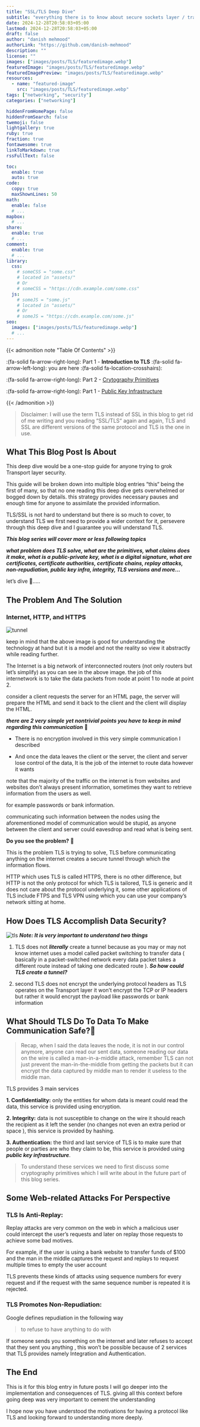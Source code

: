 ```yaml
---
title: "SSL/TLS Deep Dive"
subtitle: "everything there is to know about secure sockets layer / transport layer security"
date: 2024-12-28T20:58:03+05:00
lastmod: 2024-12-28T20:58:03+05:00
draft: false
author: "danish mehmood"
authorLink: "https://github.com/danish-mehmood"
description: ""
license: ""
images: ["images/posts/TLS/featuredimage.webp"]
featuredImage: "images/posts/TLS/featuredimage.webp"
featuredImagePreview: "images/posts/TLS/featuredimage.webp"
resources:
  - name: "featured-image"
    src: "images/posts/TLS/featuredimage.webp"
tags: ["networking", "security"]
categories: ["networking"]

hiddenFromHomePage: false
hiddenFromSearch: false
twemoji: false
lightgallery: true
ruby: true
fraction: true
fontawesome: true
linkToMarkdown: true
rssFullText: false

toc:
  enable: true
  auto: true
code:
  copy: true
  maxShownLines: 50
math:
  enable: false
  # ...
mapbox:
  # ...
share:
  enable: true
  # ...
comment:
  enable: true
  # ...
library:
  css:
    # someCSS = "some.css"
    # located in "assets/"
    # Or
    # someCSS = "https://cdn.example.com/some.css"
  js:
    # someJS = "some.js"
    # located in "assets/"
    # Or
    # someJS = "https://cdn.example.com/some.js"
seo:
  images: ["images/posts/TLS/featuredimage.webp"]
  # ...
---
```


<!--more-->

{{< admonition note "Table Of Contents" >}}

:(fa-solid fa-arrow-right-long): Part 1 - **Introduction to TLS** :(fa-solid fa-arrow-left-long): you are here :(fa-solid fa-location-crosshairs):

:(fa-solid fa-arrow-right-long): Part 2 - [Crytography Primitives](https://danish-mehmood.github.io/tls-deep-dive-parttwo-cryptography-primitives)

:(fa-solid fa-arrow-right-long): Part 1 - [Public Key Infrastructure](https://danish-mehmood.github.io/tls-deep-dive/)

{{< /admonition >}}

> Disclaimer: I will use the term TLS instead of SSL in this blog to get rid of me writing and you reading “SSL/TLS“ again and again, TLS and SSL are different versions of the same protocol and TLS is the one in use.

## What This Blog Post Is About

This deep dive would be a one-stop guide for anyone trying to grok Transport layer security.

This guide will be broken down into multiple blog entries “this“ being the first of many, so that no one reading this deep dive gets overwhelmed or bogged down by details. this strategy provides necessary pauses and enough time for anyone to assimilate the provided information.

TLS/SSL is not hard to understand but there is so much to cover, to understand TLS we first need to provide a wider context for it, persevere through this deep dive and I guarantee you will understand TLS.

**_This blog series will cover more or less following topics_**

**_what problem does TLS solve, what are the primitives, what claims does it make, what is a public-private key, what is a digital signature, what are certificates, certificate authorities, certificate chains, replay attacks, non-repudiation, public key infra, integrity, TLS versions and more…_**

let’s dive 🤿…..

## The Problem And The Solution

### Internet, HTTP, and HTTPS

![tunnel](images/posts/TLS/tunnel.webp)

keep in mind that the above image is good for understanding the technology at hand but it is a model and not the reality so view it abstractly while reading further.

The Internet is a big network of interconnected routers (not only routers but let’s simplify) as you can see in the above image. the job of this internetwork is to take the data packets from node at point 1 to node at point 2.

consider a client requests the server for an HTML page, the server will prepare the HTML and send it back to the client and the client will display the HTML.

**_there are 2 very simple yet nontrivial points you have to keep in mind regarding this communication_** 📑

- There is no encryption involved in this very simple communication I described

- And once the data leaves the client or the server, the client and server lose control of the data, It is the job of the internet to route data however it wants

note that the majority of the traffic on the internet is from websites and websites don’t always present information, sometimes they want to retrieve information from the users as well.

for example passwords or bank information.

communicating such information between the nodes using the aforementioned model of communication would be stupid, as anyone between the client and server could eavesdrop and read what is being sent.

**Do you see the problem?** 🎯

This is the problem TLS is trying to solve, TLS before communicating anything on the internet creates a secure tunnel through which the information flows.

HTTP which uses TLS is called HTTPS, there is no other difference, but HTTP is not the only protocol for which TLS is tailored, TLS is generic and it does not care about the protocol underlying it, some other applications of TLS include FTPS and TLS VPN using which you can use your company’s network sitting at home.

## How Does TLS Accomplish Data Security?

![tls](images/posts/TLS/tls.webp)
**_Note: It is very important to understand two things_**

1. TLS does not **_literally_** create a tunnel because as you may or may not know internet uses a model called packet switching to transfer data ( basically in a packet-switched network every data packet takes a different route instead of taking one dedicated route ). **_So how could TLS create a tunnel?_**

2. second TLS does not encrypt the underlying protocol headers as TLS operates on the Transport layer it won’t encrypt the TCP or IP headers but rather it would encrypt the payload like passwords or bank information

## What Should TLS Do To Data To Make Communication Safe?📡

> Recap, when I said the data leaves the node, it is not in our control anymore, anyone can read our sent data, someone reading our data on the wire is called a man-in-a-middle attack, remember TLS can not just prevent the man-in-the-middle from getting the packets but it can encrypt the data captured by middle man to render it useless to the middle man.

TLS provides 3 main services

**1. Confidentiality:** only the entities for whom data is meant could read the data, this service is provided using encryption.

**2. Integrity:** data is not susceptible to change on the wire it should reach the recipient as it left the sender (no changes not even an extra period or space ), this service is provided by hashing.

**3. Authentication:** the third and last service of TLS is to make sure that people or parties are who they claim to be, this service is provided using **_public key infrastructure_**.

> To understand these services we need to first discuss some cryptography primitives which I will write about in the future part of this blog series.

## Some Web-related Attacks For Perspective

### TLS Is Anti-Replay:

Replay attacks are very common on the web in which a malicious user could intercept the user’s requests and later on replay those requests to achieve some bad motives.

For example, if the user is using a bank website to transfer funds of $100 and the man in the middle captures the request and replays to request multiple times to empty the user account

TLS prevents these kinds of attacks using sequence numbers for every request and if the request with the same sequence number is repeated it is rejected.

### TLS Promotes Non-Repudiation:

Google defines repudiation in the following way

> to refuse to have anything to do with

If someone sends you something on the internet and later refuses to accept that they sent you anything , this won’t be possible because of 2 services that TLS provides namely Integration and Authentication.

## The End

This is it for this blog entry in future posts I will go deeper into the implementation and consequences of TLS. giving all this context before going deep was very important to cement the understanding

I hope now you have understood the motivations for having a protocol like TLS and looking forward to understanding more deeply.
